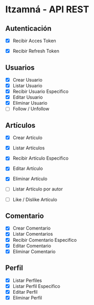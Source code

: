 # Itzamná - API REST

## Autenticación

-   [x] Recibir Acces Token
-   [x] Recibir Refresh Token


## Usuarios

-   [x] Crear Usuario
-   [x] Listar Usuario
-   [x] Recibir Usuario Especifico
-   [x] Editar Usuario
-   [x] Eliminar Usuario
-   [ ] Follow / Unfollow
 
## Artículos

-   [x] Crear Artículo
-   [x] Listar Artículos
-   [x] Recibir Artículo Especifico
-   [x] Editar Artículo
-   [x] Eliminar Artículo
-   [ ] Listar Artículo por autor
-   [ ] Like / Dislike Artículo

 
## Comentario

-   [x] Crear Comentario
-   [x] Listar Comentarios
-   [x] Recibir Comentario Especifico
-   [x] Editar Comentario
-   [x] Eliminar Comentario

## Perfil

-   [x] Listar Perfiles
-   [x] Listar Perfil Especifico
-   [x] Editar Perfil
-   [x] Eliminar Perfil
